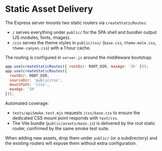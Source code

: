 # Static Asset Delivery

The Express server mounts two static routers via `createStaticRoutes`:

- `/` serves everything under `public/` for the SPA shell and bundler output (JS modules, fonts, images).
- `/css` serves the theme styles in `public/css/` (`base.css`, `theme-mole.css`, `theme-canyon.css`) with a 1 hour cache.

The routing is configured in `server.js` around the middleware bootstrap:

```js
app.use(createStaticRoutes({ rootDir: ROOT_DIR, maxAge: '1h' }));
app.use(createStaticRoutes({
  rootDir: ROOT_DIR,
  sourceDir: 'public/css',
  mountPath: '/css',
  maxAge: '1h'
}));
```

Automated coverage:

- `tests/apiSmoke.test.mjs` requests `/css/base.css` to ensure the dedicated CSS mount point responds with `text/css`.
- The Vite bundle (`public/assets/main.js`) is delivered by the root static router, confirmed by the same smoke test suite.

When adding new assets, drop them under `public/` (or a subdirectory) and the existing routers will expose them without extra configuration.
